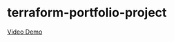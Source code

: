 # terraform-portfolio-project

[Video Demo](https://www.loom.com/share/4819042f95224ba9ab306f6961f3d3ec?sid=0cc52a5f-21ba-4d6d-92e4-9c0c041dc33d)
